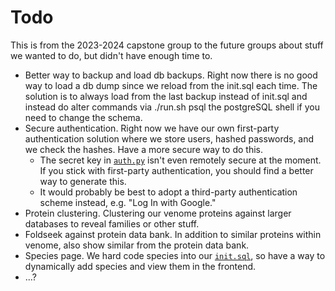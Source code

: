 # Todo

This is from the 2023-2024 capstone group to the future groups about stuff we wanted to do, but didn't have enough time to.

- Better way to backup and load db backups. Right now there is no good way to load a db dump since we reload from the init.sql each time. The solution is to always load from the last backup instead of init.sql and instead do alter commands via ./run.sh psql the postgreSQL shell if you need to change the schema.
- Secure authentication. Right now we have our own first-party authentication solution where we store users, hashed passwords, and we check the hashes. Have a more secure way to do this.
  - The secret key in [`auth.py`](../frontend/auth.py) isn't even remotely secure at the moment. If you stick with first-party authentication, you should find a better way to generate this.
  - It would probably be best to adopt a third-party authentication scheme instead, e.g. "Log In with Google."
- Protein clustering. Clustering our venome proteins against larger databases to reveal families or other stuff.  
- Foldseek against protein data bank. In addition to similar proteins within venome, also show similar from the protein data bank.
- Species page. We hard code species into our [`init.sql`](../backend/init.sql), so have a way to dynamically add species and view them in the frontend.
- ...?
